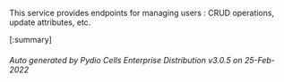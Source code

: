 






This service provides endpoints for managing users : CRUD operations, update attributes, etc.

[:summary]

###### Auto generated by Pydio Cells Enterprise Distribution v3.0.5 on 25-Feb-2022
